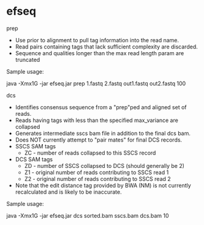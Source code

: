efseq
=====
prep 
* Use prior to alignment to pull tag information into the read name.  
* Read pairs containing tags that lack sufficient complexity are discarded.
* Sequence and qualities longer than the max read length param are truncated

Sample usage:

java -Xmx1G -jar efseq.jar prep 1.fastq 2.fastq out1.fastq out2.fastq 100


dcs
* Identifies consensus sequence from a "prep"ped and aligned set of reads.
* Reads having tags with less than the specified max_variance are collapsed
* Generates intermediate sscs bam file in addition to the final dcs bam.
* Does NOT currently attempt to "pair mates" for final DCS records.
* SSCS SAM tags
	* ZC - number of reads collapsed to this SSCS record
* DCS SAM tags
	* ZD - number of SSCS collapsed to DCS (should generally be 2)
	* Z1 - original number of reads contributing to SSCS read 1
	* Z2 - original number of reads contributing to SSCS read 2
* Note that the edit distance tag provided by BWA (NM) is not currently recalculated and is likely to be inaccurate.

Sample usage:

java -Xmx1G -jar efseq.jar dcs sorted.bam sscs.bam dcs.bam 10
